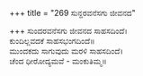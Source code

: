 +++
title = "269 ಸುನ್ದರವನೆಸಗು ಜೀವನದ"

+++
ಸುಂದರವನೆಸಗು ಜೀವನದ ಸಾಹಸದಿಂದೆ।  
ಕುಂದಿಲ್ಲವದಕೆ ಸಾಹಸಭಂಗದಿಂದೆ॥  
ಮುಂದಕದು ಸಾಗುವುದು ಮರಳಿ ಸಾಹಸದಿಂದೆ।  
ಚೆಂದ ಧೀರೋದ್ಯಮವೆ - ಮಂಕುತಿಮ್ಮ॥  
